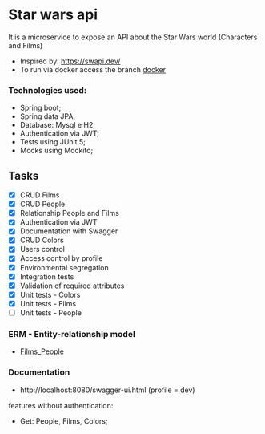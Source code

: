 # Star wars api
It is a microservice to expose an API about the Star Wars world (Characters and Films) 
- Inspired by: https://swapi.dev/
- To run via docker access the branch [docker](https://github.com/Vini9-9/star-wars-api/tree/docker) 

### Technologies used:
* Spring boot;
* Spring data JPA;
* Database: Mysql e H2;
* Authentication via JWT;
* Tests using JUnit 5;
* Mocks using Mockito;

## Tasks

 - [X] CRUD Films
 - [X] CRUD People
 - [X] Relationship People and Films 
 - [X] Authentication via JWT
 - [X] Documentation with Swagger 
 - [X] CRUD Colors
 - [X] Users control
 - [X] Access control by profile
 - [X] Environmental segregation
 - [X] Integration tests
 - [X] Validation of required attributes
 - [X] Unit tests - Colors
 - [X] Unit tests - Films
 - [ ] Unit tests - People

### ERM - Entity-relationship model

 - [Films_People](https://raw.githubusercontent.com/Vini9-9/star-wars-api/master/MER/Films_People.png)

### Documentation

* http://localhost:8080/swagger-ui.html (profile = dev)

features without authentication:

* Get: People, Films, Colors;
